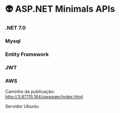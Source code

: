# 👽 ASP.NET Minimals APIs

### .NET 7.0 
### Mysql 
### Entity Framework
### JWT

### AWS
Caminho da publicação:\
http://3.87.115.164/swagger/index.html

Servidor Ubuntu
